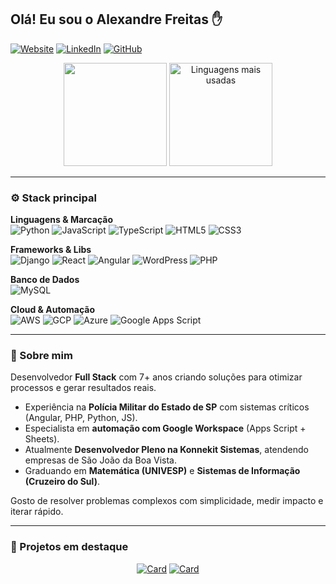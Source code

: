 ## Olá! Eu sou o Alexandre Freitas ✋

[![Website](https://img.shields.io/badge/Website-000?style=for-the-badge)](https://alexandrejanizelo.com.br/)
[![LinkedIn](https://img.shields.io/badge/LinkedIn-0A66C2?style=for-the-badge&logo=linkedin&logoColor=white)](https://www.linkedin.com/in/alexandre-de-freitas-filho-605b63254/)
[![GitHub](https://img.shields.io/badge/GitHub-181717?style=for-the-badge&logo=github&logoColor=white)](https://github.com/alexandrefreitass)

<div align="center">
  <img height="165" src="https://github-readme-stats.vercel.app/api?username=alexandrefreitass&show_icons=true&rank_icon=github&theme=transparent&hide_border=true" />
  <img height="165" src="https://github-readme-stats.vercel.app/api/top-langs/?username=alexandrefreitass&layout=compact&langs_count=8&theme=transparent&hide_border=true" alt="Linguagens mais usadas"/>
</div>

---

### ⚙️ Stack principal
**Linguagens & Marcação**  
<img alt="Python" src="https://img.shields.io/badge/Python-3776AB?style=for-the-badge&logo=python&logoColor=white"/>
<img alt="JavaScript" src="https://img.shields.io/badge/JavaScript-F7DF1E?style=for-the-badge&logo=javascript&logoColor=black"/>
<img alt="TypeScript" src="https://img.shields.io/badge/TypeScript-007ACC?style=for-the-badge&logo=typescript&logoColor=white"/>
<img alt="HTML5" src="https://img.shields.io/badge/HTML5-E34F26?style=for-the-badge&logo=html5&logoColor=white"/>
<img alt="CSS3" src="https://img.shields.io/badge/CSS-239120?style=for-the-badge&logo=css3&logoColor=white"/>

**Frameworks & Libs**  
<img alt="Django" src="https://img.shields.io/badge/Django-092E20?style=for-the-badge&logo=django&logoColor=white"/>
<img alt="React" src="https://img.shields.io/badge/React-20232A?style=for-the-badge&logo=react&logoColor=61DAFB"/>
<img alt="Angular" src="https://img.shields.io/badge/Angular-DD0031?style=for-the-badge&logo=angular&logoColor=white"/>
<img alt="WordPress" src="https://img.shields.io/badge/WordPress-21759B?style=for-the-badge&logo=wordpress&logoColor=white"/>
<img alt="PHP" src="https://img.shields.io/badge/PHP-777BB4?style=for-the-badge&logo=php&logoColor=white"/>

**Banco de Dados**  
<img alt="MySQL" src="https://img.shields.io/badge/MySQL-00000F?style=for-the-badge&logo=mysql&logoColor=white"/>

**Cloud & Automação**  
<img alt="AWS" src="https://img.shields.io/badge/Amazon_AWS-232F3E?style=for-the-badge&logo=amazon-aws&logoColor=white"/>
<img alt="GCP" src="https://img.shields.io/badge/Google_Cloud-4285F4?style=for-the-badge&logo=google-cloud&logoColor=white"/>
<img alt="Azure" src="https://img.shields.io/badge/Azure-0078D4?style=for-the-badge&logo=microsoft-azure&logoColor=white"/>
<img alt="Google Apps Script" src="https://img.shields.io/badge/Google%20Apps%20Script-4285F4?style=for-the-badge&logo=google-apps-script&logoColor=white"/>

---

### 🧩 Sobre mim
Desenvolvedor **Full Stack** com 7+ anos criando soluções para otimizar processos e gerar resultados reais.  
- Experiência na **Polícia Militar do Estado de SP** com sistemas críticos (Angular, PHP, Python, JS).  
- Especialista em **automação com Google Workspace** (Apps Script + Sheets).  
- Atualmente **Desenvolvedor Pleno na Konnekit Sistemas**, atendendo empresas de São João da Boa Vista.  
- Graduando em **Matemática (UNIVESP)** e **Sistemas de Informação (Cruzeiro do Sul)**.  

Gosto de resolver problemas complexos com simplicidade, medir impacto e iterar rápido.

---

### 📌 Projetos em destaque
<div align="center">
  
[![Card](https://github-readme-stats.vercel.app/api/pin/?username=alexandrefreitass&repo=Renomeador-automatico-Arquivo&theme=transparent&hide_border=true)](https://github.com/alexandrefreitass/Renomeador-automatico-Arquivo)
[![Card](https://github-readme-stats.vercel.app/api/pin/?username=alexandrefreitass&repo=Sistema-consulta-Datajud&theme=transparent&hide_border=true)](https://github.com/alexandrefreitass/Sistema-consulta-Datajud)

</div>

<!-- Opcional: Streaks
<div align="center">
  <img src="https://streak-stats.demolab.com?user=alexandrefreitass&theme=transparent&hide_border=true" height="165" alt="GitHub Streak"/>
</div>
-->
